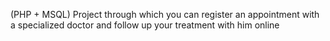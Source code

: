(PHP + MSQL)
Project through which you can register an appointment with a specialized doctor and follow up your treatment with him online
